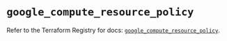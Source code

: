 # `google_compute_resource_policy`

Refer to the Terraform Registry for docs: [`google_compute_resource_policy`](https://registry.terraform.io/providers/hashicorp/google/5.40.0/docs/resources/compute_resource_policy).
